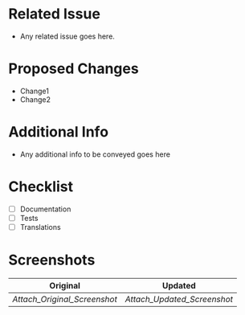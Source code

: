 # Related Issue
- Any related issue goes here.

# Proposed Changes
- Change1
- Change2

# Additional Info
- Any additional info to be conveyed goes here

# Checklist
- [ ] Documentation
- [ ] Tests
- [ ] Translations

# Screenshots

Original | Updated
:-----:|:-----:
*Attach_Original_Screenshot* | *Attach_Updated_Screenshot*

